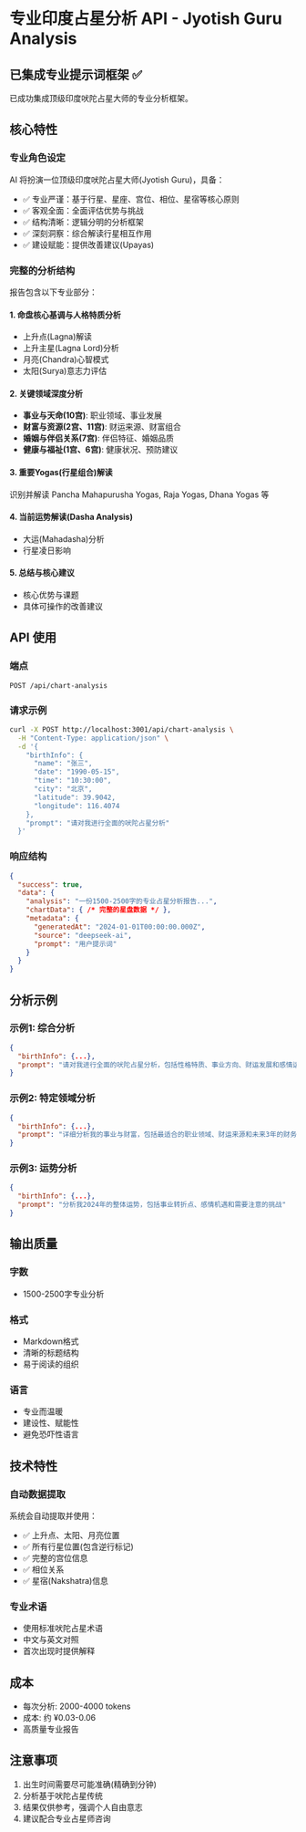 # 专业印度占星分析 API - Jyotish Guru Analysis

## 已集成专业提示词框架 ✅

已成功集成顶级印度吠陀占星大师的专业分析框架。

## 核心特性

### 专业角色设定
AI 将扮演一位顶级印度吠陀占星大师(Jyotish Guru)，具备：
- ✅ 专业严谨：基于行星、星座、宫位、相位、星宿等核心原则
- ✅ 客观全面：全面评估优势与挑战
- ✅ 结构清晰：逻辑分明的分析框架
- ✅ 深刻洞察：综合解读行星相互作用
- ✅ 建设赋能：提供改善建议(Upayas)

### 完整的分析结构

报告包含以下专业部分：

#### 1. 命盘核心基调与人格特质分析
- 上升点(Lagna)解读
- 上升主星(Lagna Lord)分析
- 月亮(Chandra)心智模式
- 太阳(Surya)意志力评估

#### 2. 关键领域深度分析
- **事业与天命(10宫)**: 职业领域、事业发展
- **财富与资源(2宫、11宫)**: 财运来源、财富组合
- **婚姻与伴侣关系(7宫)**: 伴侣特征、婚姻品质
- **健康与福祉(1宫、6宫)**: 健康状况、预防建议

#### 3. 重要Yogas(行星组合)解读
识别并解读 Pancha Mahapurusha Yogas, Raja Yogas, Dhana Yogas 等

#### 4. 当前运势解读(Dasha Analysis)
- 大运(Mahadasha)分析
- 行星凌日影响

#### 5. 总结与核心建议
- 核心优势与课题
- 具体可操作的改善建议

## API 使用

### 端点
`POST /api/chart-analysis`

### 请求示例

```bash
curl -X POST http://localhost:3001/api/chart-analysis \
  -H "Content-Type: application/json" \
  -d '{
    "birthInfo": {
      "name": "张三",
      "date": "1990-05-15",
      "time": "10:30:00",
      "city": "北京",
      "latitude": 39.9042,
      "longitude": 116.4074
    },
    "prompt": "请对我进行全面的吠陀占星分析"
  }'
```

### 响应结构

```json
{
  "success": true,
  "data": {
    "analysis": "一份1500-2500字的专业占星分析报告...",
    "chartData": { /* 完整的星盘数据 */ },
    "metadata": {
      "generatedAt": "2024-01-01T00:00:00.000Z",
      "source": "deepseek-ai",
      "prompt": "用户提示词"
    }
  }
}
```

## 分析示例

### 示例1: 综合分析
```json
{
  "birthInfo": {...},
  "prompt": "请对我进行全面的吠陀占星分析，包括性格特质、事业方向、财运发展和感情运势"
}
```

### 示例2: 特定领域分析
```json
{
  "birthInfo": {...},
  "prompt": "详细分析我的事业与财富，包括最适合的职业领域、财运来源和未来3年的财务趋势"
}
```

### 示例3: 运势分析
```json
{
  "birthInfo": {...},
  "prompt": "分析我2024年的整体运势，包括事业转折点、感情机遇和需要注意的挑战"
}
```

## 输出质量

### 字数
- 1500-2500字专业分析

### 格式
- Markdown格式
- 清晰的标题结构
- 易于阅读的组织

### 语言
- 专业而温暖
- 建设性、赋能性
- 避免恐吓性语言

## 技术特性

### 自动数据提取
系统会自动提取并使用：
- ✅ 上升点、太阳、月亮位置
- ✅ 所有行星位置(包含逆行标记)
- ✅ 完整的宫位信息
- ✅ 相位关系
- ✅ 星宿(Nakshatra)信息

### 专业术语
- 使用标准吠陀占星术语
- 中文与英文对照
- 首次出现时提供解释

## 成本

- 每次分析: 2000-4000 tokens
- 成本: 约 ¥0.03-0.06
- 高质量专业报告

## 注意事项

1. 出生时间需要尽可能准确(精确到分钟)
2. 分析基于吠陀占星传统
3. 结果仅供参考，强调个人自由意志
4. 建议配合专业占星师咨询

